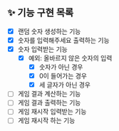 ## ✨ 기능 구현 목록
- [X] 랜덤 숫자 생성하는 기능
- [X] 숫자를 입력해주세요 출력하는 기능
- [X] 숫자 입력받는 기능
    - [X] 예외: 올바르지 않은 숫자의 입력
        - [X] 숫자가 아닌 경우
        - [X] 0이 들어가는 경우
        - [X] 세 글자가 아닌 경우
- [ ] 게임 결과 계산하는 기능
- [ ] 게임 결과 출력하는 기능
- [ ] 게임 재시작 입력받는 기능
- [ ] 게임 재시작 하는 기능